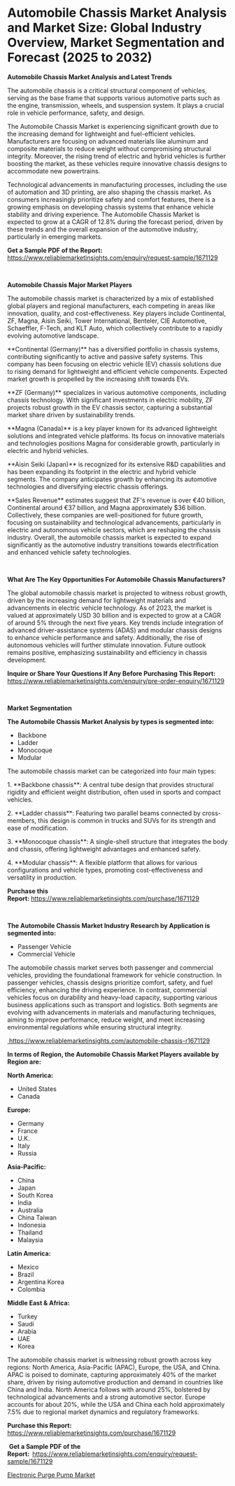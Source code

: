 <p><h1>Automobile Chassis Market Analysis and Market Size: Global Industry Overview, Market Segmentation and Forecast (2025 to 2032)</h1></p><p><strong>Automobile Chassis Market Analysis and Latest Trends</strong></p>
<p><p>The automobile chassis is a critical structural component of vehicles, serving as the base frame that supports various automotive parts such as the engine, transmission, wheels, and suspension system. It plays a crucial role in vehicle performance, safety, and design. </p><p>The Automobile Chassis Market is experiencing significant growth due to the increasing demand for lightweight and fuel-efficient vehicles. Manufacturers are focusing on advanced materials like aluminum and composite materials to reduce weight without compromising structural integrity. Moreover, the rising trend of electric and hybrid vehicles is further boosting the market, as these vehicles require innovative chassis designs to accommodate new powertrains.</p><p>Technological advancements in manufacturing processes, including the use of automation and 3D printing, are also shaping the chassis market. As consumers increasingly prioritize safety and comfort features, there is a growing emphasis on developing chassis systems that enhance vehicle stability and driving experience. The Automobile Chassis Market is expected to grow at a CAGR of 12.8% during the forecast period, driven by these trends and the overall expansion of the automotive industry, particularly in emerging markets.</p></p>
<p><strong>Get a Sample PDF of the Report:&nbsp;</strong> <a href="https://www.reliablemarketinsights.com/enquiry/request-sample/1671129?utm_campaign=2564&utm_medium=2&utm_source=Github&utm_content=ia&utm_term=25032025&utm_id=automobile-chassis">https://www.reliablemarketinsights.com/enquiry/request-sample/1671129</a></p>
<p>&nbsp;</p>
<p><strong>Automobile Chassis Major Market Players</strong></p>
<p><p>The automobile chassis market is characterized by a mix of established global players and regional manufacturers, each competing in areas like innovation, quality, and cost-effectiveness. Key players include Continental, ZF, Magna, Aisin Seiki, Tower International, Benteler, CIE Automotive, Schaeffler, F-Tech, and KLT Auto, which collectively contribute to a rapidly evolving automotive landscape.</p><p>**Continental (Germany)** has a diversified portfolio in chassis systems, contributing significantly to active and passive safety systems. This company has been focusing on electric vehicle (EV) chassis solutions due to rising demand for lightweight and efficient vehicle components. Expected market growth is propelled by the increasing shift towards EVs.</p><p>**ZF (Germany)** specializes in various automotive components, including chassis technology. With significant investments in electric mobility, ZF projects robust growth in the EV chassis sector, capturing a substantial market share driven by sustainability trends.</p><p>**Magna (Canada)** is a key player known for its advanced lightweight solutions and integrated vehicle platforms. Its focus on innovative materials and technologies positions Magna for considerable growth, particularly in electric and hybrid vehicles.</p><p>**Aisin Seiki (Japan)** is recognized for its extensive R&D capabilities and has been expanding its footprint in the electric and hybrid vehicle segments. The company anticipates growth by enhancing its automotive technologies and diversifying electric chassis offerings.</p><p>**Sales Revenue** estimates suggest that ZF's revenue is over €40 billion, Continental around €37 billion, and Magna approximately $36 billion. Collectively, these companies are well-positioned for future growth, focusing on sustainability and technological advancements, particularly in electric and autonomous vehicle sectors, which are reshaping the chassis industry. Overall, the automobile chassis market is expected to expand significantly as the automotive industry transitions towards electrification and enhanced vehicle safety technologies.</p></p>
<p>&nbsp;</p>
<p><strong>What Are The Key Opportunities For Automobile Chassis Manufacturers?</strong></p>
<p><p>The global automobile chassis market is projected to witness robust growth, driven by the increasing demand for lightweight materials and advancements in electric vehicle technology. As of 2023, the market is valued at approximately USD 30 billion and is expected to grow at a CAGR of around 5% through the next five years. Key trends include integration of advanced driver-assistance systems (ADAS) and modular chassis designs to enhance vehicle performance and safety. Additionally, the rise of autonomous vehicles will further stimulate innovation. Future outlook remains positive, emphasizing sustainability and efficiency in chassis development.</p></p>
<p><strong>Inquire or Share Your Questions If Any Before Purchasing This Report:</strong> <a href="https://www.reliablemarketinsights.com/enquiry/pre-order-enquiry/1671129?utm_campaign=2564&utm_medium=2&utm_source=Github&utm_content=ia&utm_term=25032025&utm_id=automobile-chassis">https://www.reliablemarketinsights.com/enquiry/pre-order-enquiry/1671129</a></p>
<p>&nbsp;</p>
<p><strong>Market Segmentation</strong></p>
<p><strong>The Automobile Chassis Market Analysis by types is segmented into:</strong></p>
<p><ul><li>Backbone</li><li>Ladder</li><li>Monocoque</li><li>Modular</li></ul></p>
<p><p>The automobile chassis market can be categorized into four main types: </p><p>1. **Backbone chassis**: A central tube design that provides structural rigidity and efficient weight distribution, often used in sports and compact vehicles.</p><p>2. **Ladder chassis**: Featuring two parallel beams connected by cross-members, this design is common in trucks and SUVs for its strength and ease of modification.</p><p>3. **Monocoque chassis**: A single-shell structure that integrates the body and chassis, offering lightweight advantages and enhanced safety.</p><p>4. **Modular chassis**: A flexible platform that allows for various configurations and vehicle types, promoting cost-effectiveness and versatility in production.</p></p>
<p><strong>Purchase this Report:&nbsp;</strong><a href="https://www.reliablemarketinsights.com/purchase/1671129?utm_campaign=2564&utm_medium=2&utm_source=Github&utm_content=ia&utm_term=25032025&utm_id=automobile-chassis">https://www.reliablemarketinsights.com/purchase/1671129</a></p>
<p>&nbsp;</p>
<p><strong>The Automobile Chassis Market Industry Research by Application is segmented into:</strong></p>
<p><ul><li>Passenger Vehicle</li><li>Commercial Vehicle</li></ul></p>
<p><p>The automobile chassis market serves both passenger and commercial vehicles, providing the foundational framework for vehicle construction. In passenger vehicles, chassis designs prioritize comfort, safety, and fuel efficiency, enhancing the driving experience. In contrast, commercial vehicles focus on durability and heavy-load capacity, supporting various business applications such as transport and logistics. Both segments are evolving with advancements in materials and manufacturing techniques, aiming to improve performance, reduce weight, and meet increasing environmental regulations while ensuring structural integrity.</p></p>
<p><a href="https://www.reliablemarketinsights.com/automobile-chassis-r1671129?utm_campaign=2564&utm_medium=2&utm_source=Github&utm_content=ia&utm_term=25032025&utm_id=automobile-chassis">&nbsp;https://www.reliablemarketinsights.com/automobile-chassis-r1671129</a></p>
<p><strong>In terms of Region, the Automobile Chassis Market Players available by Region are:</strong></p>
<p>
    <p> <strong> North America: </strong>
        <ul>
            <li>United States</li>
            <li>Canada</li>
        </ul>
        </p> 
    <p> <strong> Europe: </strong>
        <ul>
            <li>Germany</li>
            <li>France</li>
            <li>U.K.</li>
            <li>Italy</li>
            <li>Russia</li>
        </ul>
        </p> 
    <p> <strong> Asia-Pacific: </strong>
        <ul>
            <li>China</li>
            <li>Japan</li>
            <li>South Korea</li>
            <li>India</li>
            <li>Australia</li>
            <li>China Taiwan</li>
            <li>Indonesia</li>
            <li>Thailand</li>
            <li>Malaysia</li>
        </ul>
        </p> 
    <p> <strong> Latin America: </strong>
        <ul>
            <li>Mexico</li>
            <li>Brazil</li>
            <li>Argentina Korea</li>
            <li>Colombia</li>
        </ul>
        </p> 
    <p> <strong> Middle East & Africa: </strong>
        <ul>
            <li>Turkey</li>
            <li>Saudi</li>
            <li>Arabia</li>
            <li>UAE</li>
            <li>Korea</li>
        </ul>
    </p>
    </p>
<p><p>The automobile chassis market is witnessing robust growth across key regions: North America, Asia-Pacific (APAC), Europe, the USA, and China. APAC is poised to dominate, capturing approximately 40% of the market share, driven by rising automotive production and demand in countries like China and India. North America follows with around 25%, bolstered by technological advancements and a strong automotive sector. Europe accounts for about 20%, while the USA and China each hold approximately 7.5% due to regional market dynamics and regulatory frameworks.</p></p>
<p><strong>Purchase this Report: </strong><a href="https://www.reliablemarketinsights.com/purchase/1671129?utm_campaign=2564&utm_medium=2&utm_source=Github&utm_content=ia&utm_term=25032025&utm_id=automobile-chassis">https://www.reliablemarketinsights.com/purchase/1671129</a></p>
<p>&nbsp;<strong>Get a Sample PDF of the Report:&nbsp;&nbsp;</strong><a href="https://www.reliablemarketinsights.com/enquiry/request-sample/1671129?utm_campaign=2564&utm_medium=2&utm_source=Github&utm_content=ia&utm_term=25032025&utm_id=automobile-chassis">https://www.reliablemarketinsights.com/enquiry/request-sample/1671129</a></p>
<p><strong></strong></p>
<p><p><a href="https://github.com/suleimannichelle7/Market-Research-Report-List-1/blob/main/electronic-purge-pump-market.md?utm_campaign=2564&utm_medium=2&utm_source=Github&utm_content=ia&utm_term=25032025&utm_id=automobile-chassis">Electronic Purge Pump Market</a></p></p>